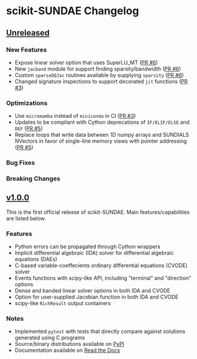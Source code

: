 # scikit-SUNDAE Changelog

## [Unreleased](https://github.com/NREL/scikit-sundae/)

### New Features
- Expose linear solver option that uses SuperLU_MT ([PR #6](https://github.com/NREL/scikit-sundae/pull/6))
- New `jacband` module for support finding sparsity/bandwidth ([PR #6](https://github.com/NREL/scikit-sundae/pull/6))
- Custom `sparseDQJac` routines available by supplying `sparsity` ([PR #6](https://github.com/NREL/scikit-sundae/pull/6))
- Changed signature inspections to support decorated `jit` functions ([PR #3](https://github.com/NREL/scikit-sundae/pull/3))

### Optimizations
- Use `micromamba` instead of `miniconda` in CI ([PR #3](https://github.com/NREL/scikit-sundae/pull/3))
- Updates to be compliant with Cython deprecations of `IF/ELIF/ELSE` and `DEF` ([PR #5](https://github.com/NREL/scikit-sundae/pull/5))
- Replace loops that write data between 1D numpy arrays and SUNDIALS NVectors in favor of single-line memory views with pointer addressing ([PR #5](https://github.com/NREL/scikit-sundae/pull/5))

### Bug Fixes

### Breaking Changes

## [v1.0.0](https://github.com/NREL/scikit-sundae/tree/v1.0.0)
This is the first official release of scikit-SUNDAE. Main features/capabilities are listed below.

### Features
- Python errors can be propagated through Cython wrappers
- Implicit differential algebraic (IDA) solver for differential algebraic equations (DAEs)
- C-based variable-coeffecients ordinary differential equations (CVODE) solver
- Events functions with scipy-like API, including "terminal" and "direction" options
- Dense and banded linear solver options in both IDA and CVODE
- Option for user-supplied Jacobian function in both IDA and CVODE
- scipy-like `RichResult` output containers

### Notes
- Implemented `pytest` with tests that directly compare against solutions generated using C programs
- Source/binary distributions available on [PyPI](https://pypi.org/project/scikit-sundae)
- Documentation available on [Read the Docs](https://scikit-sundae.readthedocs.io/)
